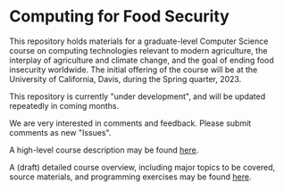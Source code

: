 # Computing for Food Security

This repository holds materials for a graduate-level Computer Science
course on computing technologies relevant to modern agriculture, the
interplay of agriculture and climate change, and the goal of ending
food insecurity worldwide.  The initial offering of the course
will be at the University of California, Davis, during the Spring
quarter, 2023.  

This repository is currently "under development", and will be updated
repeatedly in coming months.

We are very interested in comments and feedback.  Please submit comments
as new "Issues".

A high-level course description may be found
[here](Short-Course-Description.md).

A (draft) detailed course overview, including major topics to be covered,
source materials, and programming exercises may be found
[here](Detailed-Course-Overview.md).

